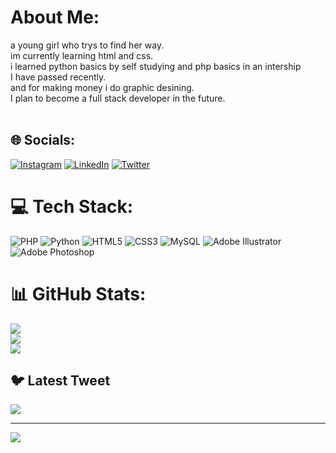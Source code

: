 #  About Me:
a young  girl who trys to find her way.<br>im currently learning html and css.<br>i learned python  basics  by self studying and php basics in an intership <br>I have passed recently.<br>and for making money i do graphic desining.<br>I plan to become a full stack developer in the future.<br><br>


## 🌐 Socials:
[![Instagram](https://img.shields.io/badge/Instagram-%23E4405F.svg?logo=Instagram&logoColor=white)](https://instagram.com/zahra_fadafan) [![LinkedIn](https://img.shields.io/badge/LinkedIn-%230077B5.svg?logo=linkedin&logoColor=white)](https://linkedin.com/in/zahrafadafan) [![Twitter](https://img.shields.io/badge/Twitter-%231DA1F2.svg?logo=Twitter&logoColor=white)](https://twitter.com/zari_partala) 

# 💻 Tech Stack:
![PHP](https://img.shields.io/badge/php-%23777BB4.svg?style=for-the-badge&logo=php&logoColor=white) ![Python](https://img.shields.io/badge/python-3670A0?style=for-the-badge&logo=python&logoColor=ffdd54) ![HTML5](https://img.shields.io/badge/html5-%23E34F26.svg?style=for-the-badge&logo=html5&logoColor=white) ![CSS3](https://img.shields.io/badge/css3-%231572B6.svg?style=for-the-badge&logo=css3&logoColor=white) ![MySQL](https://img.shields.io/badge/mysql-%2300f.svg?style=for-the-badge&logo=mysql&logoColor=white) ![Adobe Illustrator](https://img.shields.io/badge/adobeillustrator-%23FF9A00.svg?style=for-the-badge&logo=adobeillustrator&logoColor=white) ![Adobe Photoshop](https://img.shields.io/badge/adobephotoshop-%2331A8FF.svg?style=for-the-badge&logo=adobephotoshop&logoColor=white)
# 📊 GitHub Stats:
![](https://github-readme-stats.vercel.app/api?username=zahrafadafan&theme=dark&hide_border=false&include_all_commits=false&count_private=false)<br/>
![](https://github-readme-streak-stats.herokuapp.com/?user=zahrafadafan&theme=dark&hide_border=false)<br/>
![](https://github-readme-stats.vercel.app/api/top-langs/?username=zahrafadafan&theme=dark&hide_border=false&include_all_commits=false&count_private=false&layout=compact)

## 🐦 Latest Tweet
[![](https://gtce.itsvg.in/api?username=zari_partala)](https://github.com/VishwaGauravIn/github-twitter-card-embed)

---
[![](https://visitcount.itsvg.in/api?id=zahrafadafan&icon=0&color=0)](https://visitcount.itsvg.in)

<!-- Proudly created with GPRM ( https://gprm.itsvg.in ) -->
